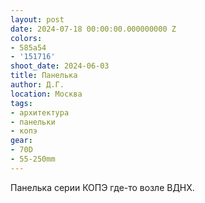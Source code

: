 ```yaml
---
layout: post
date: 2024-07-18 00:00:00.000000000 Z
colors:
- 585a54
- '151716'
shoot_date: 2024-06-03
title: Панелька
author: Д.Г.
location: Москва
tags:
- архитектура
- панельки
- копэ
gear:
- 70D
- 55-250mm
---
```

Панелька серии КОПЭ где-то возле ВДНХ.

